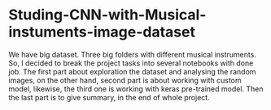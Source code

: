 # Studing-CNN-with-Musical-instuments-image-dataset
We have big dataset. Three big folders with different musical instruments. So, I decided to break the project tasks into several notebooks with done job. The first part about exploration the dataset and analysing the random images, on the other hand, second part is about working with custom model, likewise, the third one is working with keras pre-trained model. Then the last part is to give summary, in the end of whole project.
